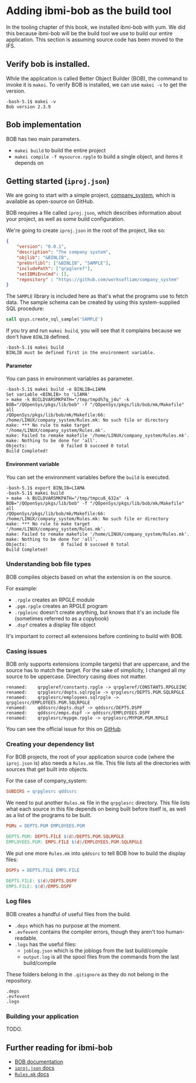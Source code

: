 # Adding ibmi-bob as the build tool

In the tooling chapter of this book, we installed ibmi-bob with yum. We did this because ibmi-bob will be the build tool we use to build our entire application. This section is assuming source code has been moved to the IFS.

## Verify bob is installed.

While the application is called Better Object Builder (BOB), the command to invoke it is `makei`. To verify BOB is installed, we can use `makei -v` to get the version.

```
-bash-5.1$ makei -v
Bob version 2.3.9
```

## Bob implementation

BOB has two main parameters.

* `makei build` to build the entire project
* `makei compile -f mysource.rpgle` to build a single object, and items it depends on

## Getting started (`iproj.json`)

We are going to start with a simple project, [company_system](https://github.com/worksofliam/company_system), which is available as open-source on GitHub.

BOB requires a file called `iproj.json`, which describes information about your project, as well as some build configuration.

We're going to create `iproj.json` in the root of the project, like so:

```json
{
    "version": "0.0.1",
    "description": "The company system",
    "objlib": "&BINLIB",
    "preUsrlibl": ["&BINLIB", "SAMPLE"],
    "includePath": ["qrpgleref"],
    "setIBMiEnvCmd": [],
    "repository" : "https://github.com/worksofliam/company_system"
}
```

The `SAMPLE` library is included here as that's what the programs use to fetch data. The sample schema can be created by using this system-supplied SQL procedure:

```sql
call qsys.create_sql_sample('SAMPLE')
```

If you try and run `makei build`, you will see that it complains because we don't have `BINLIB` defined.

```
-bash-5.1$ makei build
BINLIB must be defined first in the environment variable.
```

#### Parameter

You can pass in environment variables as parameter.

```
-bash-5.1$ makei build -e BINLIB=LIAMA
Set variable <BINLIB> to 'LIAMA'
> make -k BUILDVARSMKPATH="/tmp/tmpdh7q_j4u" -k BOB="/QOpenSys/pkgs/lib/bob" -f "/QOpenSys/pkgs/lib/bob/mk/Makefile" all
/QOpenSys/pkgs/lib/bob/mk/Makefile:66: /home/LINUX/company_system/Rules.mk: No such file or directory
make: *** No rule to make target '/home/LINUX/company_system/Rules.mk'.
make: Failed to remake makefile '/home/LINUX/company_system/Rules.mk'.
make: Nothing to be done for 'all'.
Objects:             0 failed 0 succeed 0 total
Build Completed!
```

#### Environment variable

You can set the environment variables before the `build` is executed.

```
-bash-5.1$ export BINLIB=LIAMA
-bash-5.1$ makei build
> make -k BUILDVARSMKPATH="/tmp/tmpcu8_632a" -k BOB="/QOpenSys/pkgs/lib/bob" -f "/QOpenSys/pkgs/lib/bob/mk/Makefile" all
/QOpenSys/pkgs/lib/bob/mk/Makefile:66: /home/LINUX/company_system/Rules.mk: No such file or directory
make: *** No rule to make target '/home/LINUX/company_system/Rules.mk'.
make: Failed to remake makefile '/home/LINUX/company_system/Rules.mk'.
make: Nothing to be done for 'all'.
Objects:             0 failed 0 succeed 0 total
Build Completed!
```

### Understanding bob file types

BOB compiles objects based on what the extension is on the source.

For example:

* `.rpgle` creates an RPGLE module
* `.pgm.rpgle` creates an RPGLE program
* `.rpgleinc` doesn't create anything, but knows that it's an include file (sometimes referred to as a copybook)
* `.dspf` creates a display file object

It's important to correct all extensions before contining to build with BOB.

### Casing issues

BOB only supports extensions (compile targets) that are uppercase, and the source has to match the target. For the sake of simplicity, I changed all my source to be uppercase. Directory casing does not matter.

```
renamed:    qrpgleref/constants.rpgle -> qrpgleref/CONSTANTS.RPGLEINC
renamed:    qrpglesrc/depts.sqlrpgle -> qrpglesrc/DEPTS.PGM.SQLRPGLE
renamed:    qrpglesrc/employees.sqlrpgle -> qrpglesrc/EMPLOYEES.PGM.SQLRPGLE
renamed:    qddssrc/depts.dspf -> qddssrc/DEPTS.DSPF
renamed:    qddssrc/emps.dspf -> qddssrc/EMPLOYEES.DSPF
renamed:    qrpglesrc/mypgm.rpgle -> qrpglesrc/MYPGM.PGM.RPGLE
```

You can see the official issue for this on [GitHub](https://github.com/IBM/ibmi-bob/issues/44).

### Creating your dependency list

For BOB projects, the root of your application source code (where the `iproj.json` is) also needs a `Rules.mk` file. This file lists all the directories with sources that get built into objects.

For the case of company_system:

```makefile
SUBDIRS = qrpglesrc qddssrc
```

We need to put another `Rules.mk` file in the `qrpglesrc` directory. This file lists what each source in this file depends on being built before itself is, as well as a list of the programs to be built.

```makefile
PGMs = DEPTS.PGM EMPLOYEES.PGM

DEPTS.PGM: DEPTS.FILE $(d)/DEPTS.PGM.SQLRPGLE
EMPLOYEES.PGM: EMPS.FILE $(d)/EMPLOYEES.PGM.SQLRPGLE
```

We put one more `Rules.mk` into `qddssrc` to tell BOB how to build the display files:

```makefile
DSPFs = DEPTS.FILE EMPS.FILE

DEPTS.FILE: $(d)/DEPTS.DSPF
EMPS.FILE: $(d)/EMPS.DSPF
```

### Log files

BOB creates a handful of useful files from the build.

* `.deps` which has no purpose at the moment.
* `.evfevent` contains the compiler errors, though they aren't too human-readable.
* `.logs` has the useful files: 
   * `joblog.json` which is the joblogs from the last build/compile
   * `output.log` is all the spool files from the commands from the last build/compile

These folders belong in the `.gitignore` as they do not belong in the repository.

```
.deps
.evfevent
.logs
```

### Building your application

TODO.

## Further reading for ibmi-bob

* [BOB documentation](https://ibm.github.io/ibmi-bob/#/)
* [`iproj.json` docs](https://ibm.github.io/ibmi-bob/#/prepare-the-project/iproj-json)
* [`Rules.mk` docs](https://ibm.github.io/ibmi-bob/#/prepare-the-project/rules.mk)